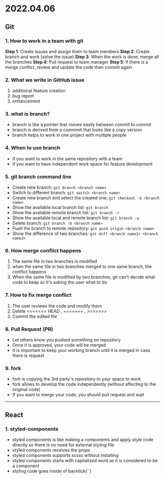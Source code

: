 # 2022.04.06

## Git

### 1. How to work in a team with git

**Step 1**: Create issues and assign them to team members
**Step 2**: Create branch and work (solve the issue)
**Step 3**: When the work is done, merge all the branches
**Step 4**: Pull request to team manager
**Step 5**: If there is a merge conflict, review and update the code then commit again

### 2. What we write in GitHub issue

1. additional feature creation
2. bug report
3. enhancement

### 3. what is branch?

- branch is like a pointer that moves easily between commit to commit
- branch is derived from a commmit that looks like a copy version
- branch helps to work in one project with multiple people

### 4. When to use branch

- if you want to work in the same repository with a team
- if you want to have independent work space for feature development

### 5. git branch command line

- Create new branch: `git branch <branch name>`
- Switch to different branch: `git switch <branch name>`
- Create new branch and select the created one: `git checkout -b <branch name>`
- Show the available local branch list: `git branch`
- Show the available remote branch list: `git branch -r`
- Show the available local and remote branch list: `git branch -a`
- Delete branch: `git branch -D <branch name>`
- Push the branch to remote repository: `git push origin <branch name>`
- Show the difference of two branches: `git diff <branch name1> <branch name2>`

### 6. How merge conflict happens

1. The same file in two branches is modified
2. when the same file in two branches merged to one same branch, the conflict happens
3. When the same file is modified by two branches, git can't decide what code to keep so it's asking the user what to do

### 7. How to fix merge conflict

1. The user reviews the code and modify them
2. Delete <<<<<<< HEAD , ======= , >>>>>>>
3. Commit the edited file

### 8. Pull Request (PR)

- Let others know you pushed something on repository
- Once it is approved, your code will be merged
- It is important to keep your working branch until it is merged in case there is request

### 9. fork

- fork is copying the 3rd party's repository to your space to work
- fork allows to develop the code independently (without affecting to the original code)
- If you want to merge your code, you should pull request and wait

---

## React

### 1. styled-components

- styled components is like making a components and apply style code directly so there is no need for external styling file
- styled components receives the props
- styled components supports scsss without installing
- styled components starts with capitalized word as it is considered to be a component
- styling code goes inside of backtick(``)
